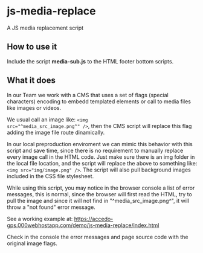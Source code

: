 # js-media-replace
A JS media replacement script

## How to use it

Include the script **media-sub.js** to the HTML footer bottom scripts.

## What it does

In our Team we work with a CMS that uses a set of flags (special characters) encoding to embedd templated elements 
or call to media files like images or videos.

We usual call an image like: <code>&lt;img src="^media_src_image.png^" /&gt;</code>, then the CMS script will replace this flag
adding the image file route dinamically.

In our local preproduction enviroment we can mimic this behavior with this script and save time, since there is no requirement 
to manually replace every image call in the HTML code. Just make sure there is an img folder in the local file location, and the script will replace the above to something like: <code>&lt;img src="img/image.png" /&gt;</code>. The script will also pull background images included in the CSS file stylesheet.

While using this script, you may notice in the browser console a list of error messages, this is normal, since the browser will first read the HTML, try to pull the image and since it will not find in "^media_src_image.png^", it will throw a "not found" error message.

See a working example at: https://accedo-gps.000webhostapp.com/demo/js-media-replace/index.html

Check in the console the error messages and page source code with the original image flags.
